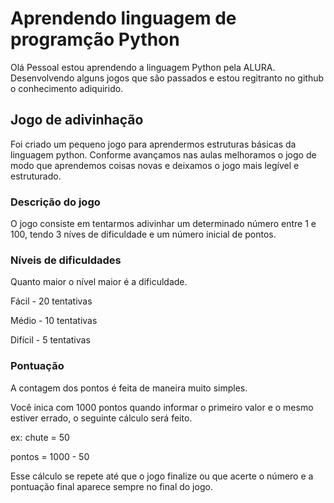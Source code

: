 # Aprendendo linguagem de programção Python

 Olá Pessoal estou aprendendo a linguagem Python pela ALURA. Desenvolvendo alguns jogos que são passados
e estou regitranto no github o conhecimento adiquirido.

## Jogo de adivinhação

Foi criado um pequeno jogo para aprendermos estruturas básicas da linguagem python. Conforme avançamos nas aulas melhoramos o jogo de modo que aprendemos coisas novas e deixamos o jogo mais legível e estruturado.

### Descrição do jogo

O jogo consiste em tentarmos adivinhar um determinado número entre 1 e 100, tendo 3 níves de dificuldade e um número inicial de pontos. 

### Níveis de dificuldades

Quanto maior o nível maior é a dificuldade. 

Fácil   - 20 tentativas

Médio   - 10 tentativas

Difícil - 5 tentativas

### Pontuação

A contagem dos pontos é feita de maneira muito simples.

Você inica com 1000 pontos quando informar o primeiro valor e o mesmo estiver errado, o seguinte cálculo será feito.

ex: chute = 50

pontos = 1000 - 50 

Esse cálculo se repete até que o jogo finalize ou que acerte o número e a pontuação final aparece sempre no final do jogo.





